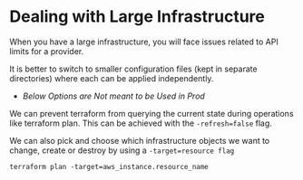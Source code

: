 # Dealing with Large Infrastructure

When you have a large infrastructure, you will face issues related to API limits for a provider.

It is better to switch to smaller configuration files (kept in separate directories) where each can be applied independently.

* *Below Options are Not meant to be Used in Prod*

We can prevent terraform from querying the current state during operations like terraform plan.
This can be achieved with the ```-refresh=false``` flag. 

We can also pick and choose which infrastructure objects we want to change, create or destroy by using a ```-target=resource flag```
```
terraform plan -target=aws_instance.resource_name
```
